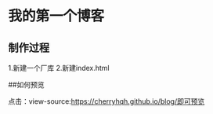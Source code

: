 # 我的第一个博客

## 制作过程

1.新建一个厂库
2.新建index.html

##如何预览

点击：view-source:https://cherryhqh.github.io/blog/即可预览

